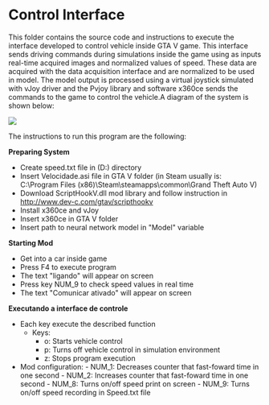 # Control Interface

This folder contains the source code and instructions to execute the interface developed to control vehicle inside GTA V game. This interface sends driving commands during simulations inside the game using as inputs real-time acquired images and normalized values of speed. These data are acquired with the data acquisition interface and are normalized to be used in model. The model output is processed using a virtual joystick simulated with vJoy driver and the Pvjoy library and software x360ce sends the commands to the game to control the vehicle.A diagram of the system is shown below:

![](Autonomous-Vehicle-GTA-V/images/control_interface.png)

The instructions to run this program are the following:

**Preparing System**
- Create speed.txt file in (D:) directory 
- Insert Velocidade.asi file in GTA V folder (in Steam usually is: C:\Program Files (x86)\Steam\steamapps\common\Grand Theft Auto V)
- Download ScriptHookV.dll mod library and follow instruction in http://www.dev-c.com/gtav/scripthookv
- Install x360ce and vJoy 
- Insert x360ce in GTA V folder
- Insert path to neural network model in "Model" variable

**Starting Mod**
- Get into a car inside game
- Press F4 to execute program 
- The text "ligando" will appear on screen
- Press key NUM_9 to check speed values in real time
- The text "Comunicar ativado" will appear on screen

**Executando a interface de controle**
- Each key execute the described function
    - Keys:
        - o: Starts vehicle control
        - p: Turns off vehicle control in simulation environment
        - z: Stops program execution
- Mod configuration:
        - NUM_1: Decreases counter that fast-foward time in one second
        - NUM_2: Increases counter that fast-foward time in one second
        - NUM_8: Turns on/off speed print on screen
        - NUM_9: Turns on/off speed recording in Speed.txt file
